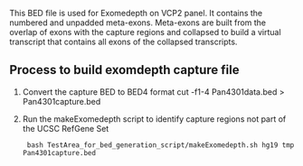 This BED file is used for Exomedepth on VCP2 panel. It contains the numbered and unpadded meta-exons. Meta-exons are built from the overlap of exons with the capture regions and collapsed to build a virtual transcript that contains all exons of the collapsed transcripts.

## Process to build exomdepth capture file

1) Convert the capture BED to BED4 format 
        cut -f1-4 Pan4301data.bed > Pan4301capture.bed

2) Run the makeExomedepth script to identify capture regions not part of the UCSC RefGene Set

        bash TestArea_for_bed_generation_script/makeExomedepth.sh hg19 tmp Pan4301capture.bed